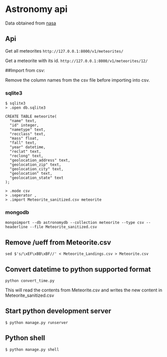 # Astronomy api

Data obtained from [nasa](https://data.nasa.gov/view/ak9y-cwf9)

## Api

Get all meteorites
```http://127.0.0.1:8000/v1/meteorites/```

Get a meteorite with its id.
```http://127.0.0.1:8000/v1/meteorites/12/```

##Import from csv:

Remove the column names from the csv file before importing into csv.
### sqlite3
    $ sqlite3
    > .open db.sqlite3

    CREATE TABLE meteorite(
      "name" text,
      "id" integer,
      "nametype" text,
      "recclass" text,
      "mass" float,
      "fall" text,
      "year" datetime,
      "reclat" text,
      "reclong" text,
      "geolocation_address" text,
      "geolocation_zip" text,
      "geolocation_city" text,
      "geolocation" text,
      "geolocation_state" text
    );

    > .mode csv
    > .seperator ,
    > .import Meteorite_sanitized.csv meteorite

### mongodb
    mongoimport --db astronomydb --collection meteorite --type csv --headerline --file Meteorite_sanitized.csv

## Remove /ueff from Meteorite.csv
```sed $'s/\xEF\xBB\xBF//' < Meteorite_Landings.csv > Meteorite.csv```

## Convert datetime to python supported format
```python convert_time.py```

This will read the contents from Meteorite.csv and writes the new content in Meteorite_sanitized.csv

## Start python development server

```$ python manage.py runserver```

## Python shell

```$ python manage.py shell```
